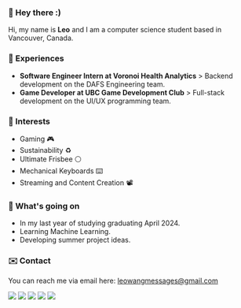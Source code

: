 ### :lion: Hey there :)

Hi, my name is **Leo** and I am a computer science student based in Vancouver, Canada.

### :balloon: Experiences
- **Software Engineer Intern at Voronoi Health Analytics** > Backend development on the DAFS Engineering team.
- **Game Developer at UBC Game Development Club** > Full-stack development on the UI/UX programming team.

### :seedling: Interests
- Gaming :video_game:
- Sustainability :recycle:
- Ultimate Frisbee :white_circle:
- Mechanical Keyboards :keyboard:
- Streaming and Content Creation :film_projector:

### :eyes: What's going on
- In my last year of studying graduating April 2024.
- Learning Machine Learning.
- Developing summer project ideas.

### :envelope: Contact
You can reach me via email here: leowangmessages@gmail.com

[![](https://img.shields.io/badge/-Website-orange?style=flat-square)](https://notleowang.github.io/)
[![](https://img.shields.io/badge/-Linkedin-0072b1?style=flat-square)](https://www.linkedin.com/in/notleowang/)
[![](https://img.shields.io/badge/-Twitter-1C9CEA?style=flat-square)](https://twitter.com/NotLeoWang)
[![](https://img.shields.io/badge/-Twitch-blueviolet?style=flat-square)](https://www.twitch.tv/notleowang/)
[![](https://img.shields.io/badge/-Youtube-c4302b?style=flat-square)](https://www.youtube.com/channel/UCRfvwifW3TthUnQwS53ruWQ)
